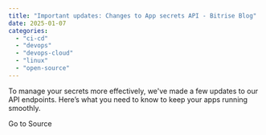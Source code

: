 ```yaml
---
title: "Important updates: Changes to App secrets API - Bitrise Blog"
date: 2025-01-07
categories: 
  - "ci-cd"
  - "devops"
  - "devops-cloud"
  - "linux"
  - "open-source"
---
```


To manage your secrets more effectively, we've made a few updates to our API endpoints. Here’s what you need to know to keep your apps running smoothly.

Go to Source
